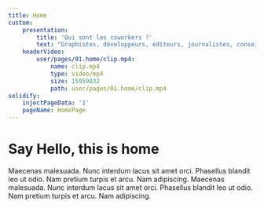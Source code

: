 ```yaml
---
title: Home
custom:
    presentation:
        title: 'Qui sont les coworkers ?'
        text: "Graphistes, développeurs, éditeurs, journalistes, conseils en communication, rédacteurs, traducteurs, réalisateurs, photographes, et autres inventeurs des médias d’aujourd’hui, ils sont indépendants ou télétravailleurs et offrent une expertise inégalée dans le domaine des médias et de la communication.\r\n\r\nDes professionnels qui travaillent en solo ou en équipe et s’appuient sur la force du réseau pour collaborer."
    headerVideo:
        user/pages/01.home/clip.mp4:
            name: clip.mp4
            type: video/mp4
            size: 15959832
            path: user/pages/01.home/clip.mp4
solidify:
    injectPageData: '1'
    pageName: HomePage
---
```


# Say Hello, this is home

Maecenas malesuada. Nunc interdum lacus sit amet orci. Phasellus blandit leo ut odio. Nam pretium turpis et arcu. Nam adipiscing. Maecenas malesuada. Nunc interdum lacus sit amet orci. Phasellus blandit leo ut odio. Nam pretium turpis et arcu. Nam adipiscing.
